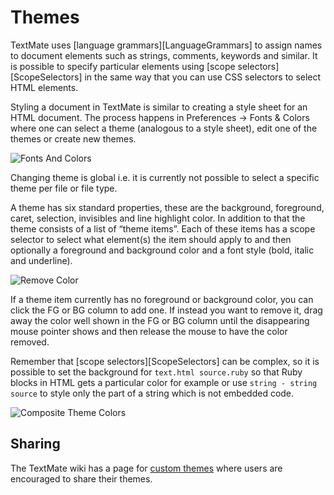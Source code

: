 # Themes

TextMate uses [language grammars][LanguageGrammars] to assign names to document elements such as strings, comments, keywords and similar. It is possible to specify particular elements using [scope selectors][ScopeSelectors] in the same way that you can use CSS selectors to select HTML elements.

Styling a document in TextMate is similar to creating a style sheet for an HTML document. The process happens in Preferences &#x2192; Fonts & Colors where one can select a theme (analogous to a style sheet), edit one of the themes or create new themes.

![Fonts And Colors](fonts_and_colors.png)

Changing theme is global i.e. it is currently not possible to select a specific theme per file or file type.

A theme has six standard properties, these are the background, foreground, caret, selection, invisibles and line highlight color. In addition to that the theme consists of a list of “theme items”. Each of these items has a scope selector to select what element(s) the item should apply to and then optionally a foreground and background color and a font style (bold, italic and underline).

![Remove Color](remove_color.png)

If a theme item currently has no foreground or background color, you can click the FG or BG column to add one. If instead you want to remove it, drag away the color well shown in the FG or BG column until the disappearing mouse pointer shows and then release the mouse to have the color removed.

Remember that [scope selectors][ScopeSelectors] can be complex, so it is possible to set the background for `text.html source.ruby` so that Ruby blocks in HTML gets a particular color for example or use `string - string source` to style only the part of a string which is not embedded code.

![Composite Theme Colors](composite_theme_colors.png)

## Sharing

The TextMate wiki has a page for [custom themes](http://macromates.com/wiki/Themes/UserSubmittedThemes) where users are encouraged to share their themes.
